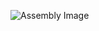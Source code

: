 ![Assembly Image](https://github.com/sneekyfoxx/learn-withme/assets/100389302/c17f82cb-03d3-4688-a54f-19c0ae620d38)
